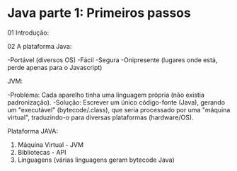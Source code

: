 # Java parte 1: Primeiros passos

01 Introdução:


02 A plataforma Java:

-Portável (diversos OS)
-Fácil
-Segura
-Onipresente (lugares onde está, perde apenas para o Javascript)

  JVM:

-Problema: Cada aparelho tinha uma linguagem própria (não existia padronização).
-Solução: Escrever um único código-fonte (Java), gerando um "executável" (bytecode/.class), que seria processado por uma "máquina virtual", traduzindo-o para diversas plataformas (hardware/OS).

  Plataforma JAVA:
  
1. Máquina Virtual - JVM
2. Bibliotecas - API
3. Linguagens (várias linguagens geram bytecode Java)
